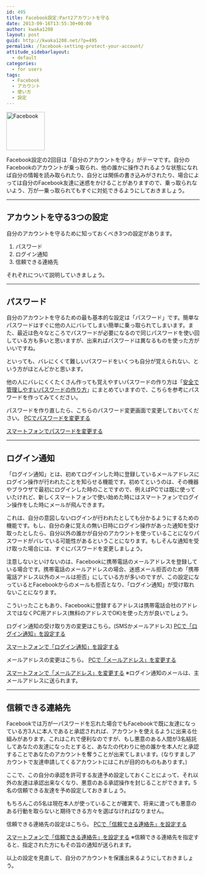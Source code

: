 ```yaml
---
id: 495
title: Facebook設定:Part2アカウントを守る
date: 2013-09-16T13:55:30+00:00
author: kwaka1208
layout: post
guid: http://kwaka1208.net/?p=495
permalink: /facebook-setting-protect-your-account/
attitude_sidebarlayout:
  - default
categories:
  - for users
tags:
  - Facebook
  - アカウント
  - 使い方
  - 設定
---
```

<img src="http://kwaka1208.net/wp-content/uploads/2013/09/FB-f-Logo__blue_100.png" alt="Facebook" width="100" height="100" class="alignnone size-full wp-image-497" />

Facebook設定の2回目は「自分のアカウントを守る」がテーマです。自分のFacebookのアカウントが乗っ取られ、他の誰かに操作されるような状態になれば自分の情報を読み取られたり、自分とは関係の書き込みがされたり、場合によっては自分のFacebook友達に迷惑をかけることがありますので、乗っ取られないよう、万が一乗っ取られてもすぐに対処できるようにしておきましょう。

<hr>
<h2>アカウントを守る3つの設定</h2>
自分のアカウントを守るために知っておくべき3つの設定があります。
<ol>
<li>パスワード</li>
<li>ログイン通知</li>
<li>信頼できる連絡先</li>
</ol>
それぞれについて説明していきましょう。
<hr>
<h2>パスワード</h2>
自分のアカウントを守るための最も基本的な設定は「パスワード」です。簡単なパスワードはすぐに他の人にバレてしまい簡単に乗っ取られてしまいます。また、最近は色々なところでパスワードが必要になるので同じパスワードを使い回している方も多いと思いますが、出来ればパスワードは異なるものを使った方がいいですね。

といっても、バレにくくて難しいパスワードをいくつも自分が覚えられない、という方がほとんどかと思います。

他の人にバレにくくたくさん作っても覚えやすいパスワードの作り方は「<a href="http://kwaka1208.net/how-to-create-safe-password/">安全で管理しやすいパスワードの作り方</a>」にまとめていますので、こちらを参考にパスワードを作ってみてください。

パスワードを作り直したら、こちらのパスワード変更画面で変更しておいてください。
<a href="https://www.facebook.com/settings?tab=account&section=password&view">PCでパスワードを変更する</a>

<a href="https://m.facebook.com/settings/account/?password">スマートフォンでパスワードを変更する</a>

<hr>
<h2>ログイン通知</h2>
「ログイン通知」とは、初めてログインした時に登録しているメールアドレスにログイン操作が行われたことを知らせる機能です。初めてというのは、その機器やブラウザで最初にログインした時のことですので、例えばPCでは既に使っていたけれど、新しくスマートフォンで使い始めた時にはスマートフォンでログイン操作をした時にメールが飛んできます。

これは、自分の意図しないログインが行われたとしても分かるようにするための機能です。もし、自分の身に覚えの無い日時にログイン操作があった通知を受け取ったとしたら、自分以外の誰かが自分のアカウントを使っていることになりパスワードがバレている可能性があるということになります。もしそんな通知を受け取った場合には、すぐにパスワードを変更しましょう。

注意しないといけないのは、Facebookに携帯電話のメールアドレスを登録している場合です。携帯電話のメールアドレスの場合、迷惑メール拒否のため「携帯電話アドレス以外のメールは拒否」にしている方が多いのですが、この設定になっているとFacebookからのメールも拒否となり、「ログイン通知」が受け取れないことになります。

こういったこともあり、Facebookに登録するアドレスは携帯電話会社のアドレスではなくPC用アドレス(無料のアドレスでOK)を使った方が良いでしょう。

ログイン通知の受け取り方の変更はこちら。(SMSかメールアドレス)
<a href="https://www.facebook.com/settings?tab=security&section=notifications&view">PCで「ログイン通知」を設定する</a>

<a href="https://m.facebook.com/settings/security/">スマートフォンで「ログイン通知」を設定する</a>

メールアドレスの変更はこちら。
<a href="https://www.facebook.com/settings?tab=account&section=email&view">PCで「メールアドレス」を変更する</a>

<a href="https://m.facebook.com/settings/email/">スマートフォンで「メールアドレス」を変更する</a>
※ログイン通知のメールは、主メールアドレスに送られます。


<hr>
<h2>信頼できる連絡先</h2>
Facebookでは万が一パスワードを忘れた場合でもFacebookで既に友達になっている方3人に本人であると承認されれば、アカウントを使えるように出来る仕組みがあります。これはこれで便利なのですが、もし悪意のある人間が3名結託してあなたの友達になったとすると、あなたの代わりに他の誰かを本人だと承認することであなたのアカウントを奪うことが出来てしまいます。(なりすましアカウントで友達申請してくるアカウントにはこれが目的のものもあります。)

ここで、この自分の承認を許可する友達予め設定しておくことによって、それ以外の友達は承認出来なくなり、悪意のある承認操作を封じることができます。5名の信頼できる友達を予め設定しておきましょう。

もちろんこの5名は現在本人が使っていることが確実で、将来に渡っても悪意のある行動を取らないと期待できる方々を選ばなければなりません。

信頼できる連絡先の設定はこちら。
<a href="https://www.facebook.com/settings?tab=security&section=trusted_friends&view">PCで「信頼できる連絡先」を設定する</a>

<a href="https://m.facebook.com/trusted_contacts/edit/">スマートフォンで「信頼できる連絡先」を設定する</a>
※信頼できる連絡先を指定すると、指定された方にもその旨の通知が送られます。

以上の設定を見直して、自分のアカウントを保護出来るようにしておきましょう。
